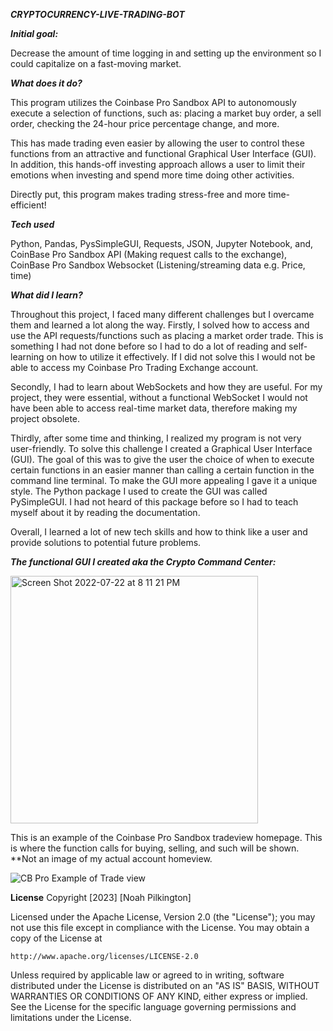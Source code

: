 ***CRYPTOCURRENCY-LIVE-TRADING-BOT***

***Initial goal:***

Decrease the amount of time logging in and setting up the environment so I could capitalize on a fast-moving market. 

***What does it do?***

This program utilizes the Coinbase Pro Sandbox API to autonomously execute a selection of functions, such as: placing a market buy order, a sell order, checking the 24-hour price percentage change, and more. 

This has made trading even easier by allowing the user to control these functions from an attractive and functional Graphical User Interface (GUI). In addition, this hands-off investing approach allows a user to limit their emotions when investing and spend more time doing other activities. 

Directly put, this program makes trading stress-free and more time-efficient! 

***Tech used***

Python, Pandas, PysSimpleGUI, Requests, JSON, Jupyter Notebook, and, CoinBase Pro Sandbox API (Making request calls to the exchange), CoinBase Pro Sandbox Websocket (Listening/streaming data e.g. Price, time)

***What did I learn?***

Throughout this project, I faced many different challenges but I overcame them and learned a lot along the way. Firstly, I solved how to access and use the API requests/functions such as placing a market order trade. This is something I had not done before so I had to do a lot of reading and self-learning on how to utilize it effectively. If I did not solve this I would not be able to access my Coinbase Pro Trading Exchange account.

Secondly, I had to learn about WebSockets and how they are useful. For my project, they were essential, without a functional WebSocket I would not have been able to access real-time market data, therefore making my project obsolete.

Thirdly, after some time and thinking, I realized my program is not very user-friendly. To solve this challenge I created a Graphical User Interface (GUI). The goal of this was to give the user the choice of when to execute certain functions in an easier manner than calling a certain function in the command line terminal. To make the GUI more appealing I gave it a unique style. 
 The Python package I used to create the GUI was called PySimpleGUI. I had not heard of this package before so I had to teach myself about it by reading the documentation. 

Overall, I learned a lot of new tech skills and how to think like a user and provide solutions to potential future problems.

***The functional GUI I created aka the Crypto Command Center:***


<img width="396" alt="Screen Shot 2022-07-22 at 8 11 21 PM" src="https://user-images.githubusercontent.com/82910305/180582622-43b22a18-853c-4844-802c-9c66af2bc06d.png">

This is an example of the Coinbase Pro Sandbox tradeview homepage. This is where the function calls for buying, selling, and such will be shown. 
**Not an image of my actual account homeview. 

![CB Pro Example of Trade view](https://user-images.githubusercontent.com/82910305/198843086-876c89a3-316d-4525-abad-3f8eccd2b7de.jpeg)


**License** 
Copyright [2023] [Noah Pilkington]

Licensed under the Apache License, Version 2.0 (the "License");
you may not use this file except in compliance with the License.
You may obtain a copy of the License at

    http://www.apache.org/licenses/LICENSE-2.0

Unless required by applicable law or agreed to in writing, software
distributed under the License is distributed on an "AS IS" BASIS,
WITHOUT WARRANTIES OR CONDITIONS OF ANY KIND, either express or implied.
See the License for the specific language governing permissions and
limitations under the License.
